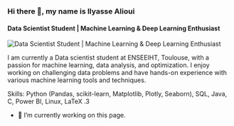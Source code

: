 ### Hi there 👋, my name is Ilyasse Alioui
#### Data Scientist Student | Machine Learning & Deep Learning Enthusiast
![Data Scientist Student | Machine Learning & Deep Learning Enthusiast](Alioui10/portf.png)

I am currently a Data scientist student at ENSEEIHT, Toulouse, with a passion for machine learning, data analysis, and optimization. I enjoy working on challenging data problems and have hands-on experience with various machine learning tools and techniques.

Skills: Python (Pandas, scikit-learn, Matplotlib, Plotly, Seaborn), SQL, Java, C,  Power BI, Linux, LaTeX .3 

- 🔭 I’m currently working on this page. 





###
